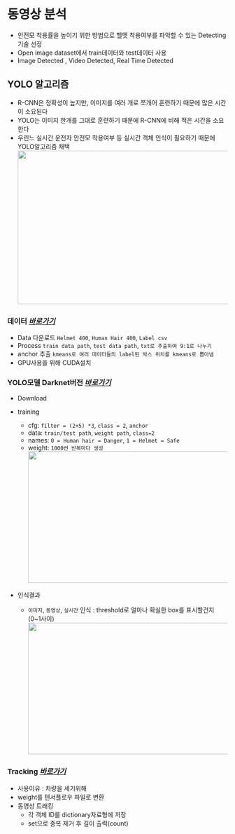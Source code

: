 # 동영상 분석 
- 안전모 착용률을 높이기 위한 방법으로 헬멧 착용여부를 파악할 수 있는 Detecting기술 선정
- Open image dataset에서 train데이터와 test데이터 사용
- Image Detected , Video Detected, Real Time Detected
  
## YOLO 알고리즘
- R-CNN은 정확성이 높지만, 이미지를 여러 개로 쪼개어 훈련하기 때문에 많은 시간이 소요된다
- YOLO는 이미지 한개를 그대로 훈련하기 때문에 R-CNN에 비해 적은 시간을 소요한다
- 우린느 실시간 운전자 안전모 착용여부 등 실시간 객체 인식이 필요하기 때문에 YOLO알고리즘 채택
<img src="https://github.com/user-attachments/assets/f3069d86-d042-4eb2-8157-284c4035fe59"  width="600" height="350"/><br>

### 데이터  *[바로가기](https://github.com/Yun024/helmet_project/blob/main/Video%20Analysis/crawling.py)*
- Data 다운로드 `Helmet 400`, `Human Hair 400`, `Label csv`
- Process `train data path`, `test data path`, `txt로 추출하여 9:1로 나누기`
- anchor 추출 `kmeans로 여러 데이터들의 label된 박스 위치를 kmeans로 뽑아냄`
- GPU사용을 위해 CUDA설치
  
### YOLO모델 Darknet버전 *[바로가기](https://github.com/Yun024/helmet_project/blob/main/Video%20Analysis/Helmet_detection_YOLOV3.py)*
- Download
- training
  * cfg: `filter = (2+5) *3`, `class = 2`, `anchor`
  * data: `train/test path`, `weight path`, `class=2`
  * names: `0 = Human hair = Danger`, `1 = Helmet = Safe`
  * weight: `1000번 반복마다 생성`
<img src="https://github.com/user-attachments/assets/5b5a97a4-7dab-4c81-86c7-c07fcd878815"  width="700" height="300"/><br>


    
- 인식결과 
  * `이미지`, `동영상`, `실시간` 인식 : threshold로 얼마나 확실한 box를 표시할건지 (0~1사이)
<img src="https://github.com/user-attachments/assets/16ae09bf-220c-4486-954a-9bc067bc8401"  width="700" height="300"/><br>



### Tracking *[바로가기](https://github.com/Yun024/helmet_project/blob/main/Video%20Analysis/yolov3_deepsort_fuckingurass.py)*
- 사용이유 : 차량을 세기위해
- weight를 텐서플로우 파일로 변환
- 동영상 트래킹
   * 각 객체 ID를 dictionary자료형에 저장
   * set으로 중복 제거 후 길이 출력(count)


  

